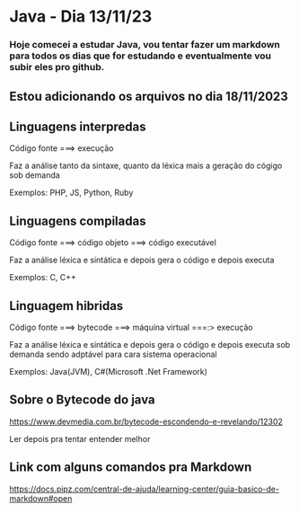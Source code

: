 # Java - Dia 13/11/23

### Hoje comecei a estudar Java, vou tentar fazer um markdown para todos os dias que for estudando e eventualmente vou subir eles pro github.
## Estou adicionando os arquivos no dia 18/11/2023

## Linguagens interpredas

Código fonte ===> execução

Faz a análise tanto da sintaxe, quanto da léxica mais a geração do cógigo sob demanda

Exemplos: PHP, JS, Python, Ruby

## Linguagens compiladas

Código fonte ===> código objeto ===> código executável

Faz a análise léxica e sintática e depois gera o código e depois executa

Exemplos: C, C++


## Linguagem hibridas

Código fonte ===> bytecode ===> máquina virtual ===:> execução

Faz a análise léxica e sintática e depois gera o código e depois executa sob demanda sendo adptável para cara sistema operacional

Exemplos: Java(JVM), C#(Microsoft .Net Framework)


## Sobre o Bytecode do java

<https://www.devmedia.com.br/bytecode-escondendo-e-revelando/12302>

Ler depois pra tentar entender melhor

## Link com alguns comandos pra Markdown

<https://docs.pipz.com/central-de-ajuda/learning-center/guia-basico-de-markdown#open>